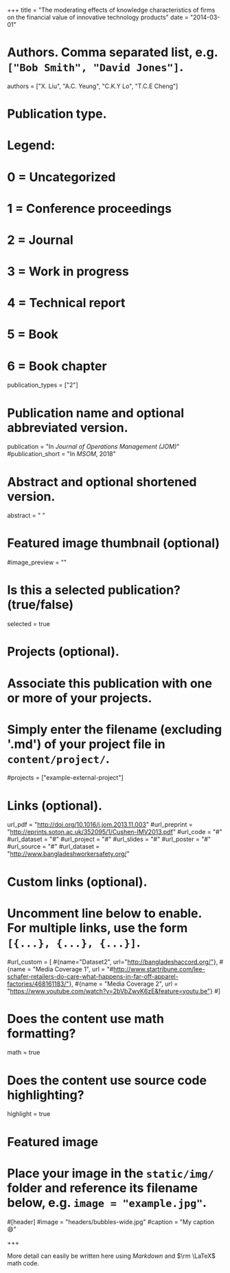 +++
title = "The moderating effects of knowledge characteristics of firms on the financial value of innovative technology products"
date = "2014-03-01"

# Authors. Comma separated list, e.g. `["Bob Smith", "David Jones"]`.
authors = ["X. Liu", "A.C. Yeung", "C.K.Y Lo", "T.C.E Cheng"]

# Publication type.
# Legend:
# 0 = Uncategorized
# 1 = Conference proceedings
# 2 = Journal
# 3 = Work in progress
# 4 = Technical report
# 5 = Book
# 6 = Book chapter
publication_types = ["2"]

# Publication name and optional abbreviated version.
publication = "In *Journal of Operations Management (JOM)*"
#publication_short = "In *MSOM*, 2018"

# Abstract and optional shortened version.
abstract = " " 

# Featured image thumbnail (optional)
#image_preview = ""

# Is this a selected publication? (true/false)
selected = true

# Projects (optional).
#   Associate this publication with one or more of your projects.
#   Simply enter the filename (excluding '.md') of your project file in `content/project/`.
#projects = ["example-external-project"]

# Links (optional).
url_pdf = "http://doi.org/10.1016/j.jom.2013.11.003"
#url_preprint = "http://eprints.soton.ac.uk/352095/1/Cushen-IMV2013.pdf"
#url_code = "#"
#url_dataset = "#"
#url_project = "#"
#url_slides = "#"
#url_poster = "#"
#url_source = "#"
#url_dataset = "http://www.bangladeshworkersafety.org/"

# Custom links (optional).
#   Uncomment line below to enable. For multiple links, use the form `[{...}, {...}, {...}]`.

#url_custom = [
#{name="Dataset2", url="http://bangladeshaccord.org/"},
#{name = "Media Coverage 1", url = "#http://www.startribune.com/lee-schafer-retailers-do-care-what-happens-in-far-off-apparel-factories/468161183/"},
#{name = "Media Coverage 2", url = "https://www.youtube.com/watch?v=2bVbZwyK6zE&feature=youtu.be"}
#] 

# Does the content use math formatting?
math = true

# Does the content use source code highlighting?
highlight = true

# Featured image
# Place your image in the `static/img/` folder and reference its filename below, e.g. `image = "example.jpg"`.
#[header]
#image = "headers/bubbles-wide.jpg"
#caption = "My caption :smile:"

+++

More detail can easily be written here using *Markdown* and $\rm \LaTeX$ math code.
